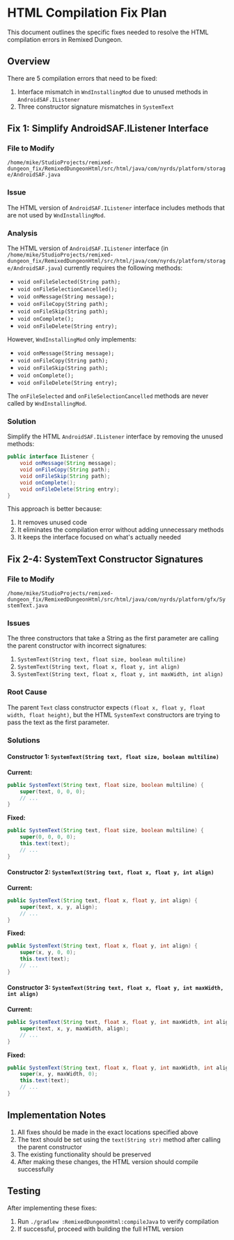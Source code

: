 # HTML Compilation Fix Plan

This document outlines the specific fixes needed to resolve the HTML compilation errors in Remixed Dungeon.

## Overview

There are 5 compilation errors that need to be fixed:

1. Interface mismatch in `WndInstallingMod` due to unused methods in `AndroidSAF.IListener`
2. Three constructor signature mismatches in `SystemText`

## Fix 1: Simplify AndroidSAF.IListener Interface

### File to Modify
`/home/mike/StudioProjects/remixed-dungeon_fix/RemixedDungeonHtml/src/html/java/com/nyrds/platform/storage/AndroidSAF.java`

### Issue
The HTML version of `AndroidSAF.IListener` interface includes methods that are not used by `WndInstallingMod`.

### Analysis
The HTML version of `AndroidSAF.IListener` interface (in `/home/mike/StudioProjects/remixed-dungeon_fix/RemixedDungeonHtml/src/html/java/com/nyrds/platform/storage/AndroidSAF.java`) currently requires the following methods:
- `void onFileSelected(String path);`
- `void onFileSelectionCancelled();`
- `void onMessage(String message);`
- `void onFileCopy(String path);`
- `void onFileSkip(String path);`
- `void onComplete();`
- `void onFileDelete(String entry);`

However, `WndInstallingMod` only implements:
- `void onMessage(String message);`
- `void onFileCopy(String path);`
- `void onFileSkip(String path);`
- `void onComplete();`
- `void onFileDelete(String entry);`

The `onFileSelected` and `onFileSelectionCancelled` methods are never called by `WndInstallingMod`.

### Solution
Simplify the HTML `AndroidSAF.IListener` interface by removing the unused methods:

```java
public interface IListener {
    void onMessage(String message);
    void onFileCopy(String path);
    void onFileSkip(String path);
    void onComplete();
    void onFileDelete(String entry);
}
```

This approach is better because:
1. It removes unused code
2. It eliminates the compilation error without adding unnecessary methods
3. It keeps the interface focused on what's actually needed

## Fix 2-4: SystemText Constructor Signatures

### File to Modify
`/home/mike/StudioProjects/remixed-dungeon_fix/RemixedDungeonHtml/src/html/java/com/nyrds/platform/gfx/SystemText.java`

### Issues
The three constructors that take a String as the first parameter are calling the parent constructor with incorrect signatures:

1. `SystemText(String text, float size, boolean multiline)`
2. `SystemText(String text, float x, float y, int align)`
3. `SystemText(String text, float x, float y, int maxWidth, int align)`

### Root Cause
The parent `Text` class constructor expects `(float x, float y, float width, float height)`, but the HTML `SystemText` constructors are trying to pass the text as the first parameter.

### Solutions

#### Constructor 1: `SystemText(String text, float size, boolean multiline)`
**Current:**
```java
public SystemText(String text, float size, boolean multiline) {
    super(text, 0, 0, 0);
    // ...
}
```

**Fixed:**
```java
public SystemText(String text, float size, boolean multiline) {
    super(0, 0, 0, 0);
    this.text(text);
    // ...
}
```

#### Constructor 2: `SystemText(String text, float x, float y, int align)`
**Current:**
```java
public SystemText(String text, float x, float y, int align) {
    super(text, x, y, align);
    // ...
}
```

**Fixed:**
```java
public SystemText(String text, float x, float y, int align) {
    super(x, y, 0, 0);
    this.text(text);
    // ...
}
```

#### Constructor 3: `SystemText(String text, float x, float y, int maxWidth, int align)`
**Current:**
```java
public SystemText(String text, float x, float y, int maxWidth, int align) {
    super(text, x, y, maxWidth, align);
    // ...
}
```

**Fixed:**
```java
public SystemText(String text, float x, float y, int maxWidth, int align) {
    super(x, y, maxWidth, 0);
    this.text(text);
    // ...
}
```

## Implementation Notes

1. All fixes should be made in the exact locations specified above
2. The text should be set using the `text(String str)` method after calling the parent constructor
3. The existing functionality should be preserved
4. After making these changes, the HTML version should compile successfully

## Testing

After implementing these fixes:
1. Run `./gradlew :RemixedDungeonHtml:compileJava` to verify compilation
2. If successful, proceed with building the full HTML version
